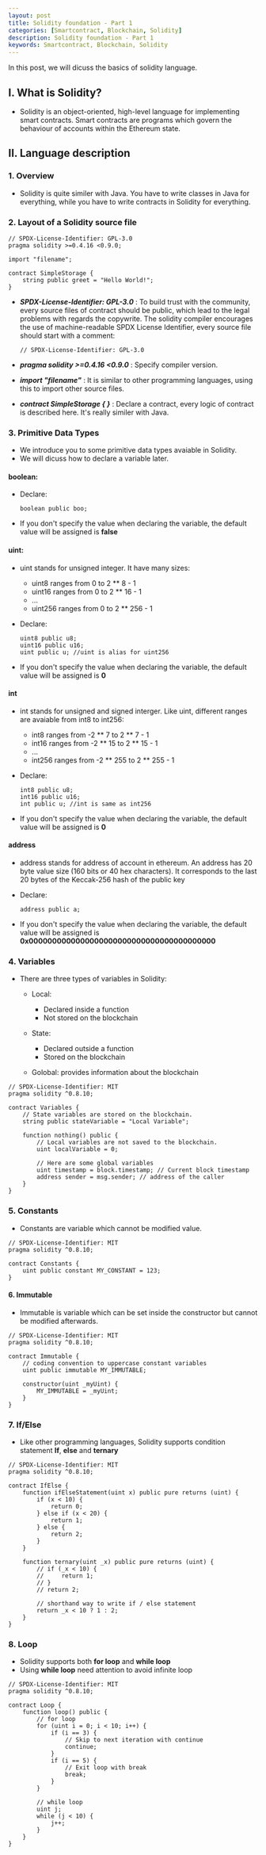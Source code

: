 ```yaml
---
layout: post
title: Solidity foundation - Part 1
categories: [Smartcontract, Blockchain, Solidity]
description: Solidity foundation - Part 1
keywords: Smartcontract, Blockchain, Solidity
---
```


In this post, we will dicuss the basics of solidity language.

## I. What is Solidity? 

- Solidity is an object-oriented, high-level language for implementing smart contracts. Smart contracts are programs which govern the behaviour of accounts within the Ethereum state.

## II. Language description

### 1. Overview

- Solidity is quite similer with Java. You have to write classes in Java for everything, while you have to write contracts in Solidity for everything.

### 2. Layout of a Solidity source file

```solidity
// SPDX-License-Identifier: GPL-3.0
pragma solidity >=0.4.16 <0.9.0;

import "filename";

contract SimpleStorage {
    string public greet = "Hello World!";
}
```

- ***SPDX-License-Identifier: GPL-3.0*** : To build trust with the community, every source files of contract should be public, which lead to the legal problems with regards the copywrite. The solidity compiler encourages the use of machine-readable SPDX License Identifier, every source file should start with a comment:
    
    ```solidity
    // SPDX-License-Identifier: GPL-3.0
    ```

- ***pragma solidity >=0.4.16 <0.9.0*** : Specify compiler version.

- ***import "filename"*** : It is similar to other programming languages, using this to import other source files.

- ***contract SimpleStorage { }*** : Declare a contract, every logic of contract is described here. It's really similer with Java.

### 3. Primitive Data Types

- We introduce you to some primitive data types avaiable in Solidity.
- We will dicuss how to declare a variable later.

#### boolean:

- Declare:

    ```solidity
    boolean public boo;
    ```
- If you don't specify the value when declaring the variable, the default value will be assigned is **false**

#### uint:

- uint stands for unsigned integer. It have many sizes:
    
    - uint8 ranges from 0 to 2 ** 8 - 1
    - uint16 ranges from 0 to 2 ** 16 - 1
    - ...
    - uint256 ranges from 0 to 2 ** 256 - 1
- Declare:

    ```solidity
    uint8 public u8;
    uint16 public u16;
    uint public u; //uint is alias for uint256
    ```
- If you don't specify the value when declaring the variable, the default value will be assigned is **0**

#### int

- int stands for unsigned and signed interger. Like uint, different ranges are avaiable from int8 to int256:
    
    - int8 ranges from -2 ** 7 to 2 ** 7 - 1
    - int16 ranges from -2 ** 15 to 2 ** 15 - 1
    - ...
    - int256 ranges from -2 ** 255 to 2 ** 255 - 1

- Declare:

    ```solidity
    int8 public u8;
    int16 public u16;
    int public u; //int is same as int256
    ```
- If you don't specify the value when declaring the variable, the default value will be assigned is **0**

#### address

- address stands for address of account in ethereum. An address has 20 byte value size (160 bits or 40 hex characters). It corresponds to the last 20 bytes of the Keccak-256 hash of the public key

- Declare:

    ```solidity
    address public a;
    ```
- If you don't specify the value when declaring the variable, the default value will be assigned is **0x0000000000000000000000000000000000000000**

### 4. Variables

- There are three types of variables in Solidity:

    - Local: 

        - Declared inside a function
        - Not stored on the blockchain

    - State:

        - Declared outside a function
        - Stored on the blockchain

    - Golobal: provides information about the blockchain

```solidity
// SPDX-License-Identifier: MIT
pragma solidity ^0.8.10;

contract Variables {
    // State variables are stored on the blockchain.
    string public stateVariable = "Local Variable";

    function nothing() public {
        // Local variables are not saved to the blockchain.
        uint localVariable = 0;

        // Here are some global variables
        uint timestamp = block.timestamp; // Current block timestamp
        address sender = msg.sender; // address of the caller
    }
}
```

### 5. Constants

- Constants are variable which cannot be modified value.

```solidity
// SPDX-License-Identifier: MIT
pragma solidity ^0.8.10;

contract Constants {
    uint public constant MY_CONSTANT = 123;
}
```

#### 6. Immutable

- Immutable is variable which can be set inside the constructor but cannot be modified afterwards.

```solidity
// SPDX-License-Identifier: MIT
pragma solidity ^0.8.10;

contract Immutable {
    // coding convention to uppercase constant variables
    uint public immutable MY_IMMUTABLE;

    constructor(uint _myUint) {
        MY_IMMUTABLE = _myUint;
    }
}
```

### 7. If/Else

- Like other programming languages, Solidity supports condition statement **If**, **else** and **ternary**

```solidity
// SPDX-License-Identifier: MIT
pragma solidity ^0.8.10;

contract IfElse {
    function ifElseStatement(uint x) public pure returns (uint) {
        if (x < 10) {
            return 0;
        } else if (x < 20) {
            return 1;
        } else {
            return 2;
        }
    }

    function ternary(uint _x) public pure returns (uint) {
        // if (_x < 10) {
        //     return 1;
        // }
        // return 2;

        // shorthand way to write if / else statement
        return _x < 10 ? 1 : 2;
    }
}
```

### 8. Loop

- Solidity supports both **for loop** and **while loop**
- Using **while loop** need attention to avoid infinite loop

```solidity
// SPDX-License-Identifier: MIT
pragma solidity ^0.8.10;

contract Loop {
    function loop() public {
        // for loop
        for (uint i = 0; i < 10; i++) {
            if (i == 3) {
                // Skip to next iteration with continue
                continue;
            }
            if (i == 5) {
                // Exit loop with break
                break;
            }
        }

        // while loop
        uint j;
        while (j < 10) {
            j++;
        }
    }
}
```